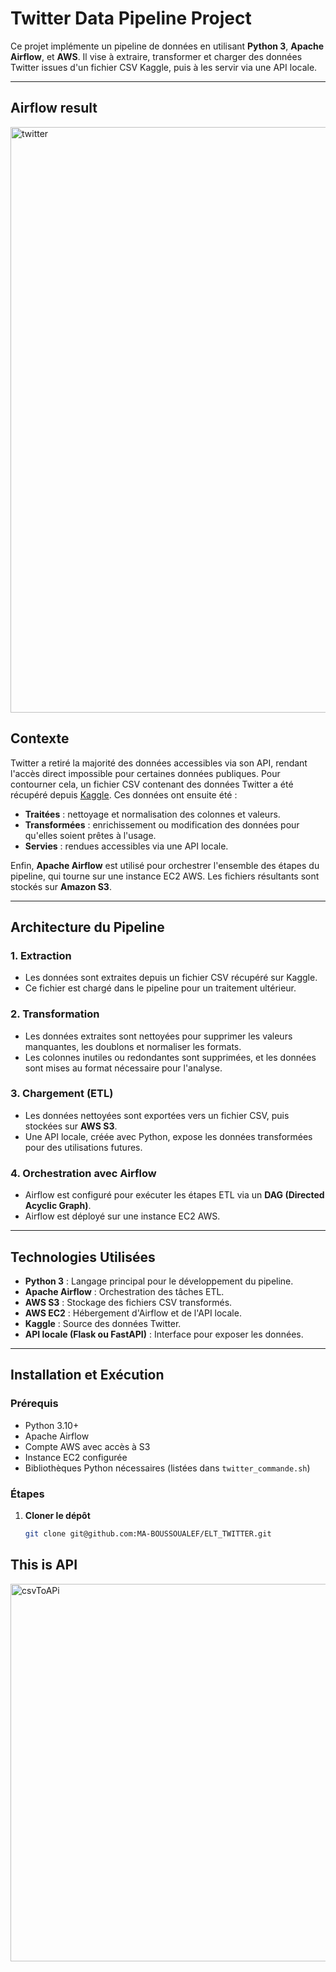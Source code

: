 # **Twitter Data Pipeline Project**

Ce projet implémente un pipeline de données en utilisant **Python 3**, **Apache Airflow**, et **AWS**. Il vise à extraire, transformer et charger des données Twitter issues d'un fichier CSV Kaggle, puis à les servir via une API locale.

---
 ## Airflow result
<img width="937" alt="twitter" src="https://github.com/user-attachments/assets/22062687-16d2-422e-9061-c935276f0643">

## **Contexte**

Twitter a retiré la majorité des données accessibles via son API, rendant l'accès direct impossible pour certaines données publiques. Pour contourner cela, un fichier CSV contenant des données Twitter a été récupéré depuis [Kaggle](https://www.kaggle.com/). Ces données ont ensuite été :
- **Traitées** : nettoyage et normalisation des colonnes et valeurs.
- **Transformées** : enrichissement ou modification des données pour qu'elles soient prêtes à l'usage.
- **Servies** : rendues accessibles via une API locale.

Enfin, **Apache Airflow** est utilisé pour orchestrer l'ensemble des étapes du pipeline, qui tourne sur une instance EC2 AWS. Les fichiers résultants sont stockés sur **Amazon S3**.

---

## **Architecture du Pipeline**

### 1. **Extraction**
- Les données sont extraites depuis un fichier CSV récupéré sur Kaggle.
- Ce fichier est chargé dans le pipeline pour un traitement ultérieur.

### 2. **Transformation**
- Les données extraites sont nettoyées pour supprimer les valeurs manquantes, les doublons et normaliser les formats.
- Les colonnes inutiles ou redondantes sont supprimées, et les données sont mises au format nécessaire pour l'analyse.

### 3. **Chargement (ETL)**
- Les données nettoyées sont exportées vers un fichier CSV, puis stockées sur **AWS S3**.
- Une API locale, créée avec Python, expose les données transformées pour des utilisations futures.

### 4. **Orchestration avec Airflow**
- Airflow est configuré pour exécuter les étapes ETL via un **DAG (Directed Acyclic Graph)**. 
- Airflow est déployé sur une instance EC2 AWS.

---

## **Technologies Utilisées**

- **Python 3** : Langage principal pour le développement du pipeline.
- **Apache Airflow** : Orchestration des tâches ETL.
- **AWS S3** : Stockage des fichiers CSV transformés.
- **AWS EC2** : Hébergement d'Airflow et de l'API locale.
- **Kaggle** : Source des données Twitter.
- **API locale (Flask ou FastAPI)** : Interface pour exposer les données.

---

## **Installation et Exécution**

### Prérequis
- Python 3.10+
- Apache Airflow
- Compte AWS avec accès à S3
- Instance EC2 configurée
- Bibliothèques Python nécessaires (listées dans `twitter_commande.sh`)

### Étapes

1. **Cloner le dépôt**
   ```bash
   git clone git@github.com:MA-BOUSSOUALEF/ELT_TWITTER.git
   
## This is API
<img width="604" alt="csvToAPi" src="https://github.com/user-attachments/assets/1307a446-e58a-43c9-b266-03d776719c4b">


